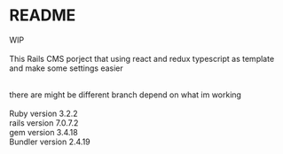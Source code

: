 # README

WIP <br /> <br /> 
This Rails CMS porject that using react and redux typescript as template and make some settings easier
<br /> <br />

there are might be different branch depend on what im working <br /> <br />
Ruby version 3.2.2 <br />
rails version 7.0.7.2 <br />
gem version 3.4.18 <br />
Bundler version 2.4.19 <br />
